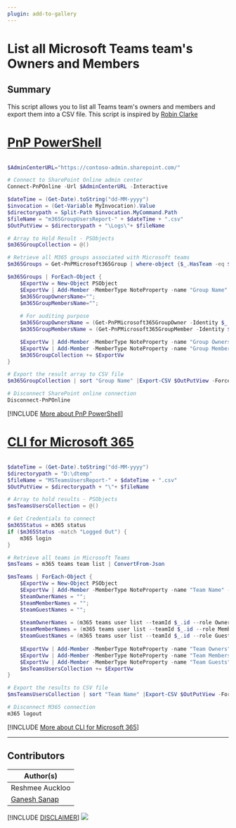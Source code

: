 ```yaml
---
plugin: add-to-gallery
---
```


# List all Microsoft Teams team's Owners and Members

## Summary

This script allows you to list all Teams team's owners and members and export them into a CSV file. This script is inspired by [Robin Clarke](https://dailysysadmin.com/KB/Article/3607/microsoft-teams-powershell-commands-to-list-all-members-and-owners/)
 
# [PnP PowerShell](#tab/pnpps)

```powershell

$AdminCenterURL="https://contoso-admin.sharepoint.com/"

# Connect to SharePoint Online admin center
Connect-PnPOnline -Url $AdminCenterURL -Interactive

$dateTime = (Get-Date).toString("dd-MM-yyyy")
$invocation = (Get-Variable MyInvocation).Value
$directorypath = Split-Path $invocation.MyCommand.Path
$fileName = "m365GroupUsersReport-" + $dateTime + ".csv"
$OutPutView = $directorypath + "\Logs\"+ $fileName

# Array to Hold Result - PSObjects
$m365GroupCollection = @()

# Retrieve all M365 groups associated with Microsoft teams
$m365Groups = Get-PnPMicrosoft365Group | where-object {$_.HasTeam -eq $true}

$m365Groups | ForEach-Object {
    $ExportVw = New-Object PSObject
    $ExportVw | Add-Member -MemberType NoteProperty -name "Group Name" -value $_.DisplayName
    $m365GroupOwnersName="";
    $m365GroupMembersName="";
    
    # For auditing purpose
    $m365GroupOwnersName = (Get-PnPMicrosoft365GroupOwner -Identity $_.GroupId | select -ExpandProperty DisplayName) -join ";";
    $m365GroupMembersName = (Get-PnPMicrosoft365GroupMember -Identity $_.GroupId | select -ExpandProperty DisplayName) -join ";";

    $ExportVw | Add-Member -MemberType NoteProperty -name "Group Owners" -value $m365GroupOwnersName
    $ExportVw | Add-Member -MemberType NoteProperty -name "Group Members" -value $m365GroupMembersName
    $m365GroupCollection += $ExportVw
}

# Export the result array to CSV file
$m365GroupCollection | sort "Group Name" |Export-CSV $OutPutView -Force -NoTypeInformation

# Disconnect SharePoint online connection
Disconnect-PnPOnline

```

[!INCLUDE [More about PnP PowerShell](../../docfx/includes/MORE-PNPPS.md)]

# [CLI for Microsoft 365](#tab/cli-m365-ps)

```powershell

$dateTime = (Get-Date).toString("dd-MM-yyyy")
$directorypath = "D:\dtemp"
$fileName = "MSTeamsUsersReport-" + $dateTime + ".csv"
$OutPutView = $directorypath + "\"+ $fileName

# Array to hold results - PSObjects
$msTeamsUsersCollection = @()

# Get Credentials to connect
$m365Status = m365 status
if ($m365Status -match "Logged Out") {
    m365 login
}

# Retrieve all teams in Microsoft Teams
$msTeams = m365 teams team list | ConvertFrom-Json

$msTeams | ForEach-Object {
	$ExportVw = New-Object PSObject
	$ExportVw | Add-Member -MemberType NoteProperty -name "Team Name" -value $_.displayName
	$teamOwnerNames = "";
	$teamMemberNames = "";
	$teamGuestNames = "";
	
	$teamOwnerNames = (m365 teams user list --teamId $_.id --role Owner | ConvertFrom-Json | select -ExpandProperty displayName) -join ";"
	$teamMemberNames = (m365 teams user list --teamId $_.id --role Member | ConvertFrom-Json | select -ExpandProperty displayName) -join ";"
	$teamGuestNames = (m365 teams user list --teamId $_.id --role Guest | ConvertFrom-Json | select -ExpandProperty displayName) -join ";"
	
	$ExportVw | Add-Member -MemberType NoteProperty -name "Team Owners" -value $teamOwnerNames
	$ExportVw | Add-Member -MemberType NoteProperty -name "Team Members" -value $teamMemberNames
	$ExportVw | Add-Member -MemberType NoteProperty -name "Team Guests" -value $teamGuestNames
	$msTeamsUsersCollection += $ExportVw
}

# Export the results to CSV file
$msTeamsUsersCollection | sort "Team Name" |Export-CSV $OutPutView -Force -NoTypeInformation

# Disconnect M365 connection
m365 logout

```

[!INCLUDE [More about CLI for Microsoft 365](../../docfx/includes/MORE-CLIM365.md)]

***

## Contributors

| Author(s) |
|-----------|
| Reshmee Auckloo |
| [Ganesh Sanap](https://ganeshsanapblogs.wordpress.com/about) |


[!INCLUDE [DISCLAIMER](../../docfx/includes/DISCLAIMER.md)]
<img src="https://m365-visitor-stats.azurewebsites.net/script-samples/scripts/teams-list-teams-owners-and-members" aria-hidden="true" />
